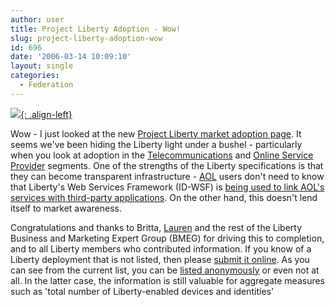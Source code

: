 ```yaml
---
author: user
title: Project Liberty Adoption - Wow!
slug: project-liberty-adoption-wow
id: 696
date: '2006-03-14 10:09:10'
layout: single
categories:
  - Federation
---
```


[![](http://www.projectliberty.org/images/logo.gif){: .align-left}](http://www.projectliberty.org/)

Wow - I just looked at the new [Project Liberty market adoption page](http://www.projectliberty.org/about/marketadoption.php). It seems we've been hiding the Liberty light under a bushel - particularly when you look at adoption in the [Telecommunications](http://www.projectliberty.org/about/adoption_telecom.php) and [Online Service Provider](http://www.projectliberty.org/about/adoption_serviceproviders.php) segments. One of the strengths of the Liberty specifications is that they can become transparent infrastructure - [AOL](http://www.aol.com) users don't need to know that Liberty's Web Services Framework (ID-WSF) is [being used to link AOL's services with third-party applications](http://www.projectliberty.org/about/adoption_serviceproviders.php#aol). On the other hand, this doesn't lend itself to market awareness.

Congratulations and thanks to Britta, [Lauren](http://www.laurenwood.org/anyway/) and the rest of the Liberty Business and Marketing Expert Group (BMEG) for driving this to completion, and to all Liberty members who contributed information. If you know of a Liberty deployment that is not listed, then please [submit it online](http://www.projectliberty.org/about/marketadoption.php). As you can see from the current list, you can be [listed anonymously](http://www.projectliberty.org/about/adoption_serviceproviders.php#germansp) or even not at all. In the latter case, the information is still valuable for aggregate measures such as 'total number of Liberty-enabled devices and identities'
